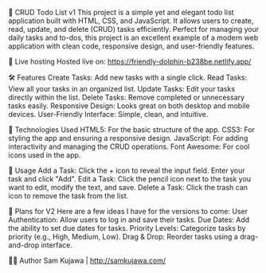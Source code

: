 📝 CRUD Todo List v1
This project is a simple yet and elegant todo list application built with HTML, CSS, and JavaScript. It allows users to create, read, update, and delete (CRUD) tasks efficiently. Perfect for managing your daily tasks and to-dos, this project is an excellent example of a modern web application with clean code, responsive design, and user-friendly features.

🚀 Live hosting
Hosted live on: https://friendly-dolphin-b238be.netlify.app/

🛠️ Features
Create Tasks: Add new tasks with a single click.
Read Tasks: View all your tasks in an organized list.
Update Tasks: Edit your tasks directly within the list.
Delete Tasks: Remove completed or unnecessary tasks easily.
Responsive Design: Looks great on both desktop and mobile devices.
User-Friendly Interface: Simple, clean, and intuitive.

🧰 Technologies Used
HTML5: For the basic structure of the app.
CSS3: For styling the app and ensuring a responsive design.
JavaScript: For adding interactivity and managing the CRUD operations.
Font Awesome: For cool icons used in the app.

📝 Usage
Add a Task: Click the + icon to reveal the input field. Enter your task and click "Add".
Edit a Task: Click the pencil icon next to the task you want to edit, modify the text, and save.
Delete a Task: Click the trash can icon to remove the task from the list.

🌟 Plans for V2
Here are a few ideas I have for the versions to come:
User Authentication: Allow users to log in and save their tasks.
Due Dates: Add the ability to set due dates for tasks.
Priority Levels: Categorize tasks by priority (e.g., High, Medium, Low).
Drag & Drop: Reorder tasks using a drag-and-drop interface.

🧑‍💻 Author
Sam Kujawa | http://samkujawa.com/
